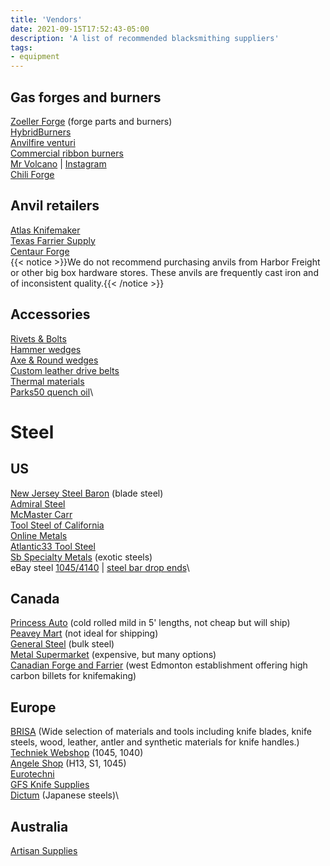 ```yaml
---
title: 'Vendors'
date: 2021-09-15T17:52:43-05:00
description: 'A list of recommended blacksmithing suppliers'
tags:
- equipment
---
```

## Gas forges and burners
[Zoeller Forge](http://zoellerforge.com/index.html) (forge parts and burners)\
[HybridBurners](http://hybridburners.com/)\
[Anvilfire venturi](https://www.anvilfire.com/21centbs/products/P-75/?fbclid=IwAR2mL-QhXIMf3axnYvhtM4YHZTSK7SdMy7Hwf0rPsjdSwHDMNuW5Tfl60H8)\
[Commercial ribbon burners](https://www.pineridgeburner.com/)\
[Mr Volcano](https://mrvolcano.com/) | [Instagram](https://instagram.com/Mrvolcano_us)\
[Chili Forge](https://chileforge.com/)

## Anvil retailers
[Atlas Knifemaker](http://www.atlasknife.com/)\
[Texas Farrier Supply](https://texasfarriersupply.com/shop/featured/tfs-150lb-blacksmith-anvil/p/13364)\
[Centaur Forge](https://www.centaurforge.com/)\
{{< notice >}}We do not recommend purchasing anvils from Harbor Freight or other big box hardware stores. These anvils are frequently cast iron and of inconsistent quality.{{< /notice >}}

## Accessories
[Rivets & Bolts](https://www.blacksmithbolt.com/)\
[Hammer wedges](http://www.tacofasteners.com/products.html)\
[Axe & Round wedges](https://www.shforestrysupplies.com/advancedwebpage.aspx?cg=2557&cd=4&SBCatPage=)\
[Custom leather drive belts](http://www.leatherdrivebelts.com/2.html)\
[Thermal materials](http://www.hightemptools.com/index.html0)\
[Parks50 quench oil](https://onemansblog.com/2016/03/14/where-to-get-parks-50-maxim-50-blade-quench-oil/)\

# Steel
## US
[New Jersey Steel Baron](https://newjerseysteelbaron.com/) (blade steel)\
[Admiral Steel](http://admiralsteel.com/)\
[McMaster Carr](https://www.mcmaster.com/metals)\
[Tool Steel of California](https://toolsteelservice.com/)\
[Online Metals](https://www.onlinemetals.com/)\
[Atlantic33 Tool Steel](http://www.atlanticsteelcorp.com/services.html)\
[Sb Specialty Metals](http://sb-specialty-metals.com/) (exotic steels)\
eBay steel [1045/4140](https://www.ebay.com/str/oaklandsteel/) | [steel bar drop ends](https://www.ebay.com/sch/i.html?_from=R40&_trksid=p2380057.m570.l1313&_nkw=steel+bar+drop+ends&_sacat=0)\

## Canada
[Princess Auto](https://www.princessauto.com/) (cold rolled mild in 5' lengths, not cheap but will ship)\
[Peavey Mart](https://www.peaveymart.com/) (not ideal for shipping)\
[General Steel](https://gensteel.com/) (bulk steel)\
[Metal Supermarket](https://www.metalsupermarkets.com/barrie/) (expensive, but many options)\
[Canadian Forge and Farrier](https://canadianforge.com/) (west Edmonton establishment offering high carbon billets for knifemaking)

## Europe
[BRISA](https://www.brisa.fi/) (Wide selection of materials and tools including  knife blades, knife steels, wood, leather, antler and  synthetic materials for knife handles.)\
[Techniek Webshop](https://www.techniekwebshop.nl/aandrijftechniek/staal-en-kunststoffen/stafmateriaal-staal/as-materiaal-en-bussen-blank/) (1045, 1040)\
[Angele Shop](https://www.angele-shop.com/shop/en/) (H13, S1, 1045)\
[Eurotechni](https://www.eurotechni.com/en/)\
[GFS Knife Supplies](https://www.gfsknifesupplies.com/)\
[Dictum](https://www.dictum.com/en/) (Japanese steels)\

## Australia
[Artisan Supplies](https://www.artisansupplies.com.au/)
